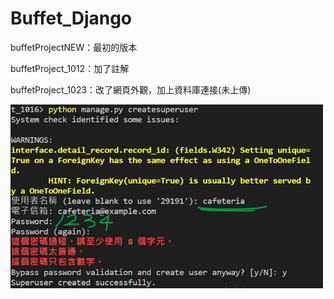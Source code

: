 # Buffet_Django

buffetProjectNEW：最初的版本

buffetProject_1012：加了註解

buffetProject_1023：改了網頁外觀，加上資料庫連接(未上傳)

<img src="django_admin.png" style="width:500px" />

